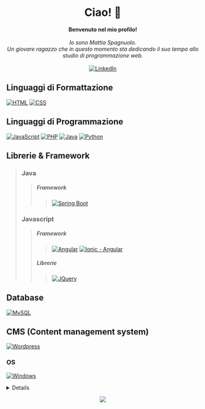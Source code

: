 <h1 align="center">Ciao! 👋</h1>

<p align="center">
    <b>Benvenuto nel mio profilo!</b><br><br>
    <i>
        Io sono Mattia Spagnuolo.<br>
        Un giovare ragazzo che in questo momento sta dedicando 
        il suo tempo allo studio di programmazione web.<br>
    </i><br>
    <a href="https://www.linkedin.com/in/mattiasp0">
        <img src="https://img.shields.io/badge/LinkedIn-blue?style=for-the-badge&logo=linkedin" alt="LinkedIn">
    </a>
</p>

## Linguaggi di Formattazione
[![HTML](https://img.shields.io/badge/html-black?style=for-the-badge&logo=html5&color=dd4b25&logoColor=ffffff)](https://github.com/MatSpg)
[![CSS](https://img.shields.io/badge/css-black?style=for-the-badge&logo=css3&color=254bdd)](https://github.com/MatSpg)

## Linguaggi di Programmazione
[![JavaScript](https://img.shields.io/badge/javascript-black?style=for-the-badge&logo=javascript&color=ead41c&logoColor=000)](https://github.com/MatSpg)
[![PHP](https://img.shields.io/badge/php-black?style=for-the-badge&logo=php&color=7377ad&logoColor=ffffff)](https://github.com/MatSpg)
[![Java](https://img.shields.io/badge/java-black?style=for-the-badge&logo=openjdk&color=e22d2b&logoColor=ffffff)](https://github.com/MatSpg)
[![Python](https://img.shields.io/badge/python-black?style=for-the-badge&logo=python&color=f7cf44&labelColor=3470a0&logoColor=ffffff)](https://github.com/MatSpg)

## Librerie & Framework
> ### Java
>> ##### Framework
>>> [![Spring Boot](https://img.shields.io/badge/spring_boot-black?style=for-the-badge&logo=spring&color=6db33f&labelColor=ffffff)](https://github.com/MatSpg)
> ### Javascript
>> ##### Framework
>>> [![Angular](https://img.shields.io/badge/angular-black?style=for-the-badge&logo=angular&color=bd002e&labelColor=fffffff)](https://github.com/MatSpg)
>>> [![Ionic - Angular](https://img.shields.io/badge/ionic-black?style=for-the-badge&logo=ionic&color=3880ff&labelColor=fff)](https://github.com/MatSpg)
>> ##### Librerie
>>> [![JQuery](https://img.shields.io/badge/jquery-black?style=for-the-badge&color=0865a7&labelColor=ffffff)](https://github.com/MatSpg)

## Database
[![MySQL](https://img.shields.io/badge/mysql-black?style=for-the-badge&logo=mysql&color=dd8b19&labelColor=005e86&logoColor=ffffff)](https://github.com/MatSpg)

## CMS (Content management system)
[![Wordpress](https://img.shields.io/badge/wordpress-black?style=for-the-badge&logo=wordpress&color=1f6f93)](https://github.com/MatSpg)

### OS
[![Windows](https://img.shields.io/badge/Windows-black?style=for-the-badge&logo=Windows&color=ffffff&labelColor=0172cb)](https://github.com/MatSpg)

<details>
<p align="center">
  <a href="https://github.com/MatSpg">
    <img src="http://github-profile-summary-cards.vercel.app/api/cards/profile-details?username=MatSpg&theme=transparent" />
  </a>
  <a href="https://github.com/MatSpg">
    <img src="https://github-readme-streak-stats.herokuapp.com/?user=MatSpg&hide_border=true&card_width=338&theme=transparent" />
  </a>
  <a href="https://github.com/MatSpg">
    <img src="http://github-profile-summary-cards.vercel.app/api/cards/stats?username=MatSpg&theme=transparent" />
  </a>
  <a href="https://github.com/MatSpg">
    <img src="https://github-readme-stats.vercel.app/api/top-langs/?username=MatSpg&langs_count=10&exclude_repo=&hide=jupyter%20notebook,vim%20script,cmake,makefile,batchfile,emacs%20lisp,css,html&layout=default&card_width=699&hide_border=true&theme=transparent" />
  </a>
</p>
</details>

<p align="center">
  <a href="https://github.com/MatSpg">
    <img src="https://komarev.com/ghpvc/?username=MatSpg&color=blue&style=flat)" />
  </a>
</p>
